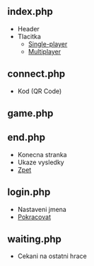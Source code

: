 ## index.php

-   Header
-   Tlacitka
    -   [Single-player](login.php)
    -   [Multiplayer](connect.php)

## connect.php

-   Kod (QR Code)

## game.php

## end.php

-   Konecna stranka
-   Ukaze vysledky
-   [Zpet](index.php)

## login.php

-   Nastaveni jmena
-   [Pokracovat](waiting.php)

## waiting.php

-   Cekani na ostatni hrace
